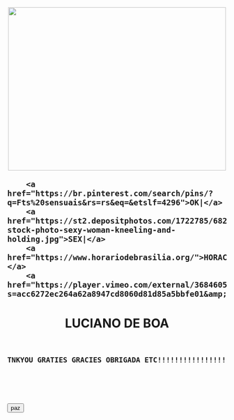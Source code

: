 
<DOCTYPE html><html><head>
	<link rel="stylesheet" type="text/css">





</head>
<body background="https://i.pinimg.com/originals/cf/d0/6e/cfd06ef0d724ccaefcfa7284826796b1.jpg"><doctype html="">








<h2 class="texto"><p align="center">
<a href="file:///C:/Users/User/Downloads/ebdd3e52049f20a657318fc665a868a3.mp4"><img width="500px" height="375" src="https://i.pinimg.com/564x/96/e5/fc/96e5fc5aa7bf27abb15d1e1068d827b2.jpg"></a></p>

<p>

	
		<a href="https://br.pinterest.com/search/pins/?q=Fts%20sensuais&rs=rs&eq=&etslf=4296">OK|</a>
		<a href="https://st2.depositphotos.com/1722785/6822/i/450/depositphotos_68224687-stock-photo-sexy-woman-kneeling-and-holding.jpg">SEX|</a>
		<a href="https://www.horariodebrasilia.org/">HORACERTA|</a>
		<a href="https://player.vimeo.com/external/368460590.sd.mp4?s=acc6272ec264a62a8947cd8060d81d85a5bbfe01&amp;profile_id=164&amp;oauth2_token_id=57447761">CONTATO</a>

</p><p>
</h2>

<CENTER><h1>LUCIANO DE BOA</H1></CENTER>




<h3>
<pre><p align="center">
TNKYOU GRATIES GRACIES OBRIGADA ETC!!!!!!!!!!!!!!!!!!!!!!!!!!!!!!!!!!!!

</p>

<button>paz</button>

</pre>
</h3>

</body></html>

